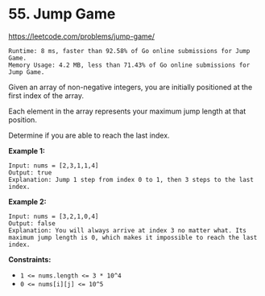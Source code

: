 # 55. Jump Game

https://leetcode.com/problems/jump-game/

```
Runtime: 8 ms, faster than 92.58% of Go online submissions for Jump Game.
Memory Usage: 4.2 MB, less than 71.43% of Go online submissions for Jump Game.
```

Given an array of non-negative integers, you are initially positioned at the first index of the array.

Each element in the array represents your maximum jump length at that position.

Determine if you are able to reach the last index.

**Example 1:**
```
Input: nums = [2,3,1,1,4]
Output: true
Explanation: Jump 1 step from index 0 to 1, then 3 steps to the last index.
```

**Example 2:**
```
Input: nums = [3,2,1,0,4]
Output: false
Explanation: You will always arrive at index 3 no matter what. Its maximum jump length is 0, which makes it impossible to reach the last index.
```

**Constraints:**
- `1 <= nums.length <= 3 * 10^4`
- `0 <= nums[i][j] <= 10^5`